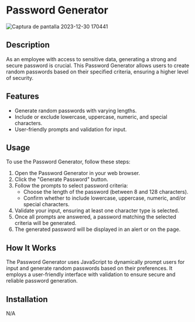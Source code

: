 # Password Generator
![Captura de pantalla 2023-12-30 170441](https://github.com/caiman48/password-generate/assets/102683872/7d075aad-6e92-436a-a838-3aebd2e8b010)




## Description

As an employee with access to sensitive data, generating a strong and secure password is crucial. This Password Generator allows users to create random passwords based on their specified criteria, ensuring a higher level of security.

## Features

- Generate random passwords with varying lengths.
- Include or exclude lowercase, uppercase, numeric, and special characters.
- User-friendly prompts and validation for input.

## Usage

To use the Password Generator, follow these steps:

1. Open the Password Generator in your web browser.
2. Click the "Generate Password" button.
3. Follow the prompts to select password criteria:
   - Choose the length of the password (between 8 and 128 characters).
   - Confirm whether to include lowercase, uppercase, numeric, and/or special characters.
4. Validate your input, ensuring at least one character type is selected.
5. Once all prompts are answered, a password matching the selected criteria will be generated.
6. The generated password will be displayed in an alert or on the page.

## How It Works

The Password Generator uses JavaScript to dynamically prompt users for input and generate random passwords based on their preferences. It employs a user-friendly interface with validation to ensure secure and reliable password generation.

## Installation

N/A


